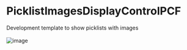 # PicklistImagesDisplayControlPCF
Development template to show picklists with images
<br/>
<br/>
![image](https://user-images.githubusercontent.com/13801775/196661518-f0657ceb-8200-4e01-94fa-bc80622f50d1.png)

